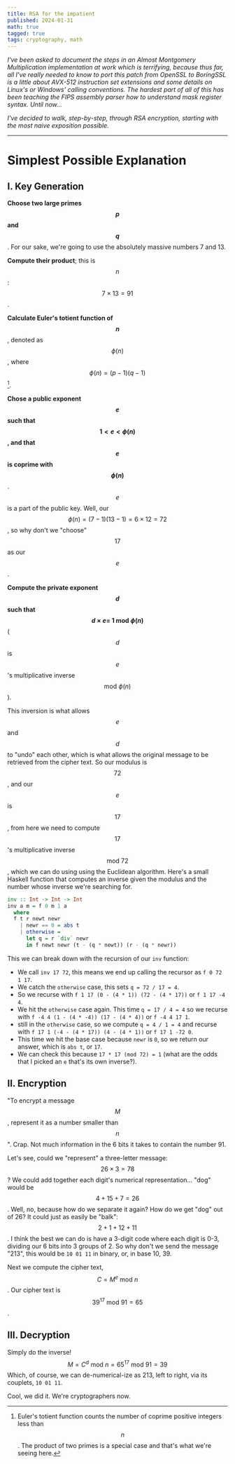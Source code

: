 ```yaml
---
title: RSA for the impatient
published: 2024-01-31
math: true
tagged: true
tags: cryptography, math
---
```


_I've been asked to document the steps in an Almost Montgomery
Multiplication implementation at work which is terrifying, because
thus far, all I've really needed to know to port this patch from
OpenSSL to BoringSSL is a little about AVX-512 instruction set
extensions and some details on Linux's or Windows' calling
conventions. The hardest part of all of this has been teaching the
FIPS assembly parser how to understand mask register syntax. Until
now…_

_I've decided to walk, step-by-step, through RSA encryption, starting
with the most naive exposition possible._

---

# Simplest Possible Explanation

## I. Key Generation

**Choose two large primes $$p$$ and $$q$$**. For our sake, we're going
to use the absolutely massive numbers 7 and 13.

**Compute their product**; this is $$n$$: $$7 \times 13 = 91$$.

**Calculate Euler's totient function of $$n$$**, denoted as
$$\phi(n)$$, where $$\phi(n) = (p - 1)(q - 1)$$[^tot].

[^tot]: Euler's totient function counts the number of coprime positive
    integers less than $$n$$. The product of two primes is a special
    case and that's what we're seeing here.

**Chose a public exponent $$e$$ such that $$1 \lt e \lt \phi(n)$$, and
that $$e$$ is coprime with $$\phi(n)$$**. $$e$$ is a part of the
public key. Well, our $$\phi(n) = (7 - 1)(13 - 1) = 6 \times 12 =
72$$, so why don't we "choose" $$17$$ as our $$e$$.

**Compute the private exponent $$d$$ such that $$d \times e =\ 1\
\text{mod}\ \phi(n)$$** ($$d$$ is $$e$$'s multiplicative inverse
$$\text{mod}\ \phi(n)$$).
	 
This inversion is what allows $$e$$ and $$d$$ to "undo" each other,
which is what allows the original message to be retrieved from the
cipher text.  So our modulus is $$72$$, and our $$e$$ is $$17$$, from
here we need to compute $$17$$'s multiplicative inverse $$\text{mod}\
72$$, which we can do using using the Euclidean algorithm. Here's a
small Haskell function that computes an inverse given the modulus and
the number whose inverse we're searching for.

```haskell
inv :: Int -> Int -> Int
inv a m = f 0 m 1 a
  where
  f t r newt newr
    | newr == 0 = abs t
    | otherwise =
      let q = r `div` newr
      in f newt newr (t - (q * newt)) (r - (q * newr))
```

This we can break down with the recursion of our `inv` function:

* We call `inv 17 72`, this means we end up calling the recursor as `f
  0 72 1 17`.
* We catch the `otherwise` case, this sets `q = 72 / 17 = 4`.
* So we recurse with `f 1 17 (0 - (4 * 1)) (72 - (4 * 17))` or `f 1 17
  -4 4`.
* We hit the `otherwise` case again. This time `q = 17 / 4 = 4` so we
  recurse with `f -4 4 (1 - (4 * -4)) (17 - (4 * 4))` or `f -4 4 17
  1`.
* still in the `otherwise` case, so we compute `q = 4 / 1 = 4` and
  recurse with `f 17 1 (-4 - (4 * 17)) (4 - (4 * 1))` or `f 17 1 -72
  0`.
* This time we hit the base case because `newr` is `0`, so we return
  our answer, which is `abs t`, or `17`.
* We can check this because `17 * 17 (mod 72) = 1` (what are the odds
  that I picked an `e` that's its own inverse?).

## II. Encryption

"To encrypt a message $$M$$, represent it as a number smaller than
$$n$$". Crap. Not much information in the 6 bits it takes to contain
the number 91.

Let's see, could we "represent" a three-letter message: $$26 \times 3
= 78$$? We could add together each digit's numerical representation…
"dog" would be $$4 + 15 + 7 = 26$$. Well, no, because how do we
separate it again?  How do we get "dog" out of 26? It could just as
easily be "balk": $$2 + 1 + 12 + 11$$. I think the best we can do is
have a 3-digit code where each digit is 0-3, dividing our 6 bits into
3 groups of 2. So why don't we send the message "213", this would be
`10 01 11` in binary, or, in base 10, 39.

Next we compute the cipher text, $$C = M^e\ \text{mod}\ n$$. Our
cipher text is $$39^{17}\ \text{mod}\ 91 = 65$$.

## III. Decryption

Simply do the inverse! $$M = C^d\ \text{mod}\ n = 65^{17}\ \text{mod}\
91 = 39$$ Which, of course, we can de-numerical-ize as 213, left to
right, via its couplets, `10 01 11`.

Cool, we did it. We're cryptographers now.
